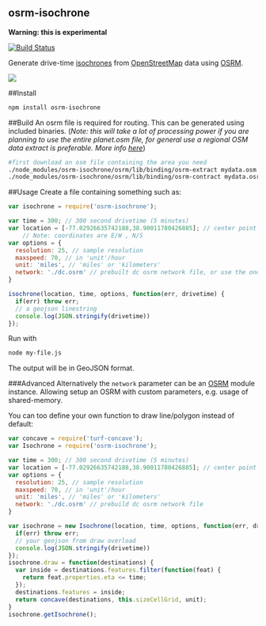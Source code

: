 osrm-isochrone
---
**Warning: this is experimental**

[![Build Status](https://travis-ci.org/mapbox/osrm-isochrone.svg)](https://travis-ci.org/mapbox/osrm-isochrone)

Generate drive-time [isochrones](http://en.wikipedia.org/wiki/Isochrone_map) from [OpenStreetMap](http://www.openstreetmap.org/) data using [OSRM](http://project-osrm.org/).

![](https://dl.dropbox.com/s/r7hntimgiv5cfeq/Screenshot%202014-11-24%2017.20.32.png?dl=0)


##Install

```sh
npm install osrm-isochrone
```

##Build
An osrm file is required for routing. This can be generated using included binaries. (*Note: this will take a lot of processing power if you are planning to use the entire planet.osm file, for general use a regional OSM data extract is preferable. More info [here](https://github.com/Project-OSRM/osrm-backend/wiki/Running-OSRM)*)

```sh
#first download an osm file containing the area you need
./node_modules/osrm-isochrone/osrm/lib/binding/osrm-extract mydata.osm -p ./node_modules/osrm-isochrone/osrm/test/data/car.lua
./node_modules/osrm-isochrone/osrm/lib/binding/osrm-contract mydata.osrm 
```

##Usage
Create a file containing something such as:
```js
var isochrone = require('osrm-isochrone');

var time = 300; // 300 second drivetime (5 minutes)
var location = [-77.02926635742188,38.90011780426885]; // center point
    // Note: coordinates are E/W , N/S
var options = {
  resolution: 25, // sample resolution
  maxspeed: 70, // in 'unit'/hour
  unit: 'miles', // 'miles' or 'kilometers'
  network: './dc.osrm' // prebuilt dc osrm network file, or use the one just built.
}

isochrone(location, time, options, function(err, drivetime) {
  if(err) throw err;
  // a geojson linestring
  console.log(JSON.stringify(drivetime))
});
```
Run with

```sh
node my-file.js
```

The output will be in GeoJSON format.

###Advanced
Alternatively the `network` parameter can be an [OSRM](https://github.com/Project-OSRM/node-osrm) module instance. Allowing setup an OSRM with custom parameters, e.g. usage of shared-memory.

You can too define your own function to draw line/polygon instead of default:

```js
var concave = require('turf-concave');
var Isochrone = require('osrm-isochrone');

var time = 300; // 300 second drivetime (5 minutes)
var location = [-77.02926635742188,38.90011780426885]; // center point
var options = {
  resolution: 25, // sample resolution
  maxspeed: 70, // in 'unit'/hour
  unit: 'miles', // 'miles' or 'kilometers'
  network: './dc.osrm' // prebuild dc osrm network file
}

var isochrone = new Isochrone(location, time, options, function(err, drivetime) {
  if(err) throw err;
  // your geojson from draw overload
  console.log(JSON.stringify(drivetime))
});
isochrone.draw = function(destinations) {
  var inside = destinations.features.filter(function(feat) {
    return feat.properties.eta <= time;
  });
  destinations.features = inside;
  return concave(destinations, this.sizeCellGrid, unit);
}
isochrone.getIsochrone();
```

